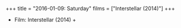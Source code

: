 +++
title = "2016-01-09: Saturday"
films = ["Interstellar (2014)"]
+++


* Film: Interstellar (2014) +
